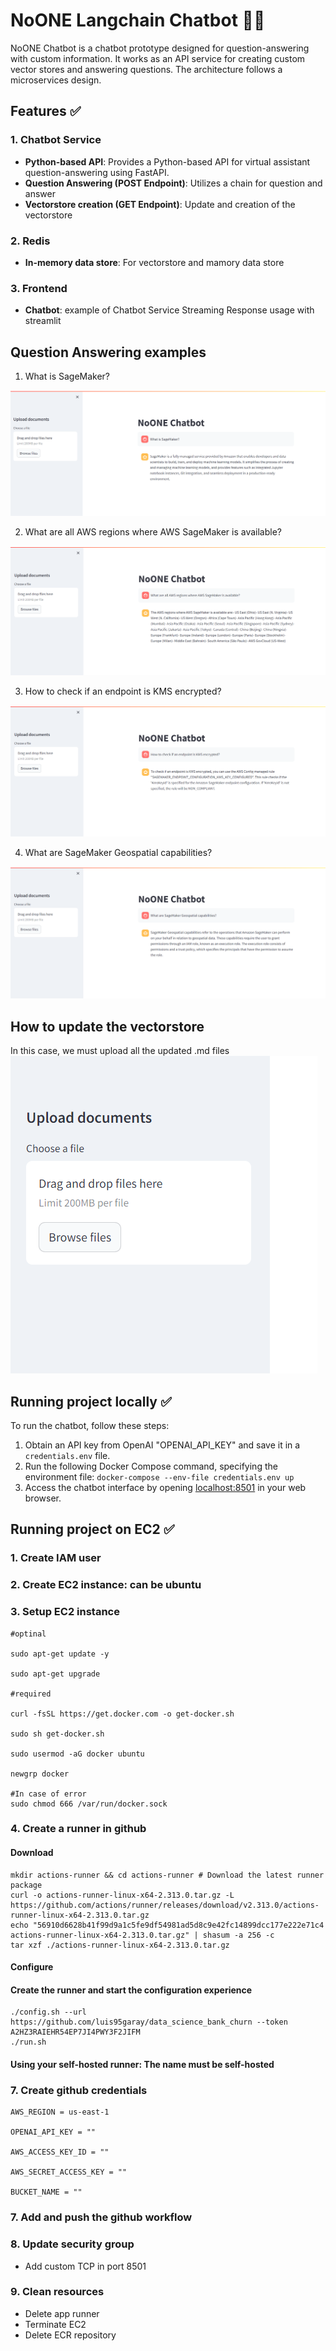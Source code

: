 # NoONE Langchain Chatbot 🦜️🔗

NoONE Chatbot is a chatbot prototype designed for question-answering with custom information. It works as an API service for creating custom vector stores and answering questions. The architecture follows a microservices design.

## Features ✅

### 1. Chatbot Service

- **Python-based API**: Provides a Python-based API for virtual assistant question-answering using FastAPI.
- **Question Answering (POST Endpoint)**: Utilizes a chain for question and answer
- **Vectorstore creation (GET Endpoint)**: Update and creation of the vectorstore

### 2. Redis

- **In-memory data store**: For vectorstore and mamory data store

### 3. Frontend

- **Chatbot**: example of Chatbot Service Streaming Response usage with streamlit

## Question Answering examples

1. What is SageMaker?

![Question 1](frontend/public/question1.png)

2. What are all AWS regions where AWS SageMaker is available?

![Question 2](frontend/public/question2.png)

3. How to check if an endpoint is KMS encrypted?

![Question 3](frontend/public/question3.png)

4. What are SageMaker Geospatial capabilities?

![Question 4](frontend/public/question4.png)

## How to update the vectorstore

In this case, we must upload all the updated .md files
![Alt text](frontend/public/updatedoc.png)

## Running project locally ✅

To run the chatbot, follow these steps:

1. Obtain an API key from OpenAI "OPENAI_API_KEY" and save it in a `credentials.env` file.
2. Run the following Docker Compose command, specifying the environment file: `docker-compose --env-file credentials.env up`
3. Access the chatbot interface by opening [localhost:8501](http://localhost:8501) in your web browser.

## Running project on EC2 ✅

### 1. Create IAM user

### 2. Create EC2 instance: can be ubuntu

### 3. Setup EC2 instance

```
#optinal

sudo apt-get update -y

sudo apt-get upgrade

#required

curl -fsSL https://get.docker.com -o get-docker.sh

sudo sh get-docker.sh

sudo usermod -aG docker ubuntu

newgrp docker

#In case of error
sudo chmod 666 /var/run/docker.sock

```

### 4. Create a runner in github

#### Download

```
mkdir actions-runner && cd actions-runner # Download the latest runner package
curl -o actions-runner-linux-x64-2.313.0.tar.gz -L https://github.com/actions/runner/releases/download/v2.313.0/actions-runner-linux-x64-2.313.0.tar.gz
echo "56910d6628b41f99d9a1c5fe9df54981ad5d8c9e42fc14899dcc177e222e71c4 actions-runner-linux-x64-2.313.0.tar.gz" | shasum -a 256 -c
tar xzf ./actions-runner-linux-x64-2.313.0.tar.gz
```

#### Configure

#### Create the runner and start the configuration experience

```
./config.sh --url https://github.com/luis95garay/data_science_bank_churn --token A2HZ3RAIEHR54EP7JI4PWY3F2JIFM
./run.sh
```

#### Using your self-hosted runner: The name must be self-hosted

### 7. Create github credentials

```
AWS_REGION = us-east-1

OPENAI_API_KEY = ""

AWS_ACCESS_KEY_ID = ""

AWS_SECRET_ACCESS_KEY = ""

BUCKET_NAME = ""
```

### 7. Add and push the github workflow

### 8. Update security group

- Add custom TCP in port 8501

### 9. Clean resources

- Delete app runner
- Terminate EC2
- Delete ECR repository

